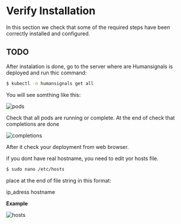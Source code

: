 # Verify Installation

In this section we check that some of the required steps have been
correctly installed and configured.

## TODO

After instalation is done, go to the server where are Humansignals is deployed and run thic command:

```sh
$ kubectl -n humansignals get all
```
You will see somthing like this:

![pods](images/kube_get_all.png)

Check that all pods are running or complete.
At the end of check that completions are done

![completions](images/completions.png)

After it check your deployment from web browser.

if you dont have real hostname, you need to edit yor hosts file.

```sh
$ sudo nano /etc/hosts
```

place at the end of file string in this format:

ip_adress hostname

**Example**

![hosts](images/hosts.png)
